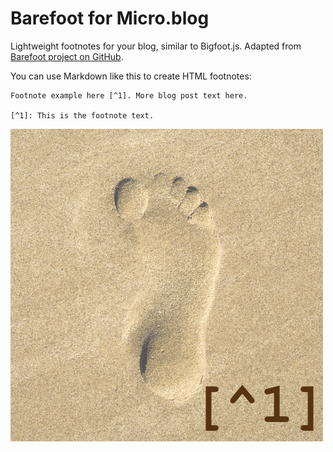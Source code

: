 # Barefoot for Micro.blog

Lightweight footnotes for your blog, similar to Bigfoot.js. Adapted from [Barefoot project on GitHub](https://github.com/philgruneich/barefoot).

You can use Markdown like this to create HTML footnotes:

```
Footnote example here [^1]. More blog post text here.

[^1]: This is the footnote text.
```

![screenshot](barefoot_icon.png)
